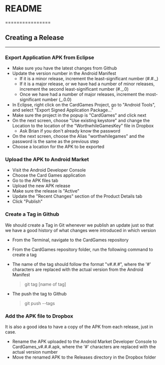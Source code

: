# README #
================

## Creating a Release ##
------------------------

### Export Application APK from Eclipse ###

*	Make sure you have the latest changes from Github
*	Update the version number in the Android Manifest
	*	If it is a minor release, increment the least-significant number (#.#._)
	*	If it is a major release, or we have had a number of minor releases, increment the second least-significant number (#._.0)
	*	Once we have had a number of major releases, increment the most-significant number (_.0.0)
*	In Eclipse, right click on the CardGames Project, go to "Android Tools", and select "Export Signed Application Package..."
*	Make sure the project in the popup is "CardGames" and click next
*	On the next screen, choose "Use existing keystore" and change the Location to the location of the "WorthwhileGamesKey" file in Dropbox
	*	Ask Brian if you don't already know the password
*	On the next screen, choose the Alias "worthwhilegames" and the password is the same as the previous step
*	Choose a location for the APK to be exported

### Upload the APK to Android Market ###

*	Visit the Android Developer Console
*	Choose the Card Games application
*	Go to the APK files tab
*	Upload the new APK release
*	Make sure the release is "Active"
*	Update the "Recent Changes" section of the Product Details tab
*	Click "Publish"

### Create a Tag in Github ###

We should create a Tag in Git whenever we publish an update just so that we have a good history of what changes were introduced in which version

*	From the Terminal, navigate to the CardGames repository
*	From the CardGames repository folder, run the following command to create a tag
*	The name of the tag should follow the format "v#.#.#", where the '#' characters are replaced with the actual version from the Android Manifest

	> git tag [name of tag]

*	The push the tag to Github

	> git push --tags

### Add the APK file to Dropbox ###

It is also a good idea to have a copy of the APK from each release, just in case.

*	Rename the APK uploaded to the Android Market Developer Console to CardGames_v#.#.#.apk, where the '#' characters are replaced with the actual version number
*	Move the renamed APK to the Releases directory in the Dropbox folder
